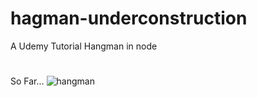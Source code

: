 # hagman-underconstruction 
A Udemy Tutorial 
Hangman in node
#
So Far...
![hangman](https://user-images.githubusercontent.com/37848207/160268628-5f94f354-fcec-4210-80aa-372e1806e471.png)

#

